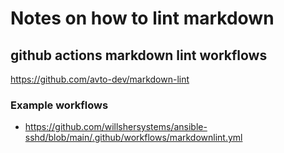 
# Notes on how to lint markdown

## github actions markdown lint workflows

https://github.com/avto-dev/markdown-lint

### Example workflows

- https://github.com/willshersystems/ansible-sshd/blob/main/.github/workflows/markdownlint.yml
